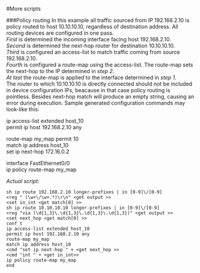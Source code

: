 #More scripts

###Policy routing
In this example all traffic sourced from IP 192.168.2.10 is policy routed to host 10.10.10.10,
regardless of destination address. All routing devices are configured in one pass.  
*First* is determined the incoming interface facing host 192.168.2.10.  
*Second* is determined the next-hop router for destination 10.10.10.10.  
*Third* is configured an access-list to match traffic coming from source 192.168.2.10.  
*Fourth* is configured a route-map using the access-list. The route-map sets the next-hop to the IP
determined in *step 2*.  
*At last* the route-map is applied to the interface determined in *step 1*.  
The router to which 10.10.10.10 is directly connected should not be included in device configuration IPs,
beacause in that case policy routing is pointless. Besides next-hop match will produce an empty string,
causing an error during execution.
Sample generated configuration commands may look-like this:
>
ip access-list extended host_10  
 permit ip host 192.168.2.10 any  
>
route-map my_map permit 10  
 match ip address host_10  
 set ip next-hop 172.16.0.2  
>
interface FastEthernet0/0  
 ip policy route-map my_map
 
*Actual script:*
>
`sh ip route 192.168.2.10 longer-prefixes | in [0-9]\/[0-9]`  
`<reg " (\w+\/\w+.*)\r\n" <get output >>`  
`<set in_int <get match[0] >>`  
`sh ip route 10.10.10.10 longer-prefixes | in [0-9]\/[0-9]`  
`<reg "via (\d{1,3}\.\d{1,3}\.\d{1,3}\.\d{1,3})" <get output >>`  
`<set next_hop <get match[0] >>`  
`conf t`  
`ip access-list extended host_10`  
`permit ip host 192.168.2.10 any`  
`route-map my_map`  
`match ip address host_10`  
`<cmd "set ip next-hop " + <get next_hop >>`  
`<cmd "int " + <get in_int>>`  
`ip policy route-map my_map`  
`end`  